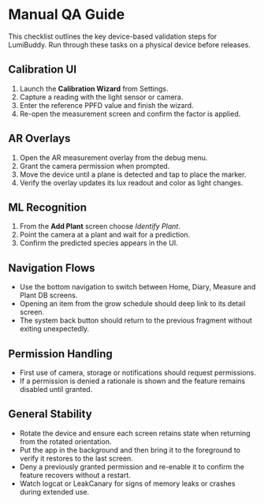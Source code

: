 # Manual QA Guide

This checklist outlines the key device-based validation steps for LumiBuddy. Run through these tasks on a physical device before releases.

## Calibration UI

1. Launch the **Calibration Wizard** from Settings.
2. Capture a reading with the light sensor or camera.
3. Enter the reference PPFD value and finish the wizard.
4. Re-open the measurement screen and confirm the factor is applied.

## AR Overlays

1. Open the AR measurement overlay from the debug menu.
2. Grant the camera permission when prompted.
3. Move the device until a plane is detected and tap to place the marker.
4. Verify the overlay updates its lux readout and color as light changes.

## ML Recognition

1. From the **Add Plant** screen choose *Identify Plant*.
2. Point the camera at a plant and wait for a prediction.
3. Confirm the predicted species appears in the UI.

## Navigation Flows

- Use the bottom navigation to switch between Home, Diary, Measure and Plant DB screens.
- Opening an item from the grow schedule should deep link to its detail screen.
- The system back button should return to the previous fragment without exiting unexpectedly.

## Permission Handling

- First use of camera, storage or notifications should request permissions.
- If a permission is denied a rationale is shown and the feature remains disabled until granted.

## General Stability

- Rotate the device and ensure each screen retains state when returning from the rotated orientation.
- Put the app in the background and then bring it to the foreground to verify it restores to the last screen.
- Deny a previously granted permission and re-enable it to confirm the feature recovers without a restart.
- Watch logcat or LeakCanary for signs of memory leaks or crashes during extended use.

